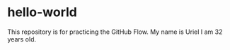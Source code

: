 # hello-world
This repository is for practicing the GitHub Flow.
My name is Uriel I am 32 years old.
